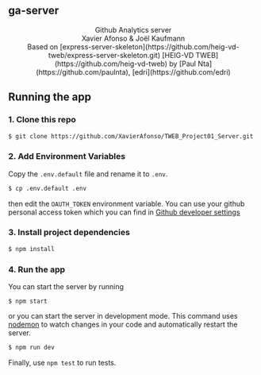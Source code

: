 
## ga-server
<center>
Github Analytics server </br>
Xavier Afonso & Joël Kaufmann </br>
Based on [express-server-skeleton](https://github.com/heig-vd-tweb/express-server-skeleton.git) [HEIG-VD TWEB](https://github.com/heig-vd-tweb) by [Paul Nta](https://github.com/paulnta), [edri](https://github.com/edri)</center>

## Running the app

### 1. Clone this repo

```sh
$ git clone https://github.com/XavierAfonso/TWEB_Project01_Server.git
```

### 2. Add Environment Variables
Copy the `.env.default` file and rename it to `.env`.
```sh
$ cp .env.default .env
```

then edit the `OAUTH_TOKEN` environment variable. You can use your github personal access token which you can find in [Github developer settings](https://github.com/settings/tokens)

### 3. Install project dependencies
```sh
$ npm install
```
### 4. Run the app

You can start the server by running
```$
$ npm start
```

or you can start the server in development mode. This command uses [nodemon](https://github.com/remy/nodemon) to watch changes in your code and automatically restart the server.
```sh
$ npm run dev
```

Finally, use `npm test` to run tests.
